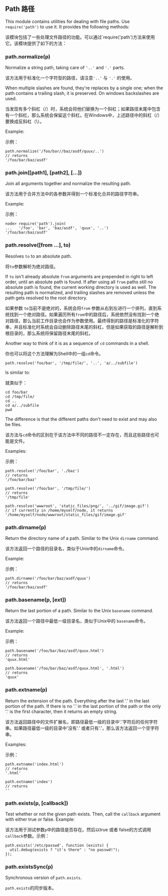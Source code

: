 ## Path 路径

This module contains utilities for dealing with file paths.  Use
`require('path')` to use it.  It provides the following methods:

该模块包括了一些处理文件路径的功能。可以通过`require('path')方法来使用它。该模块提供了如下的方法：

### path.normalize(p)

Normalize a string path, taking care of `'..'` and `'.'` parts.

该方法用于标准化一个字符型的路径，请注意`'..'` 与 `'.'` 的使用。

When multiple slashes are found, they're replaces by a single one;
when the path contains a trailing slash, it is preserved.
On windows backslashes are used. 

当发现有多个斜杠（/）时，系统会将他们替换为一个斜杠；如果路径末尾中包含有一个斜杠，那么系统会保留这个斜杠。在Windows中，上述路径中的斜杠（/）要换成反斜杠（\）。

Example:

示例：

    path.normalize('/foo/bar//baz/asdf/quux/..')
    // returns
    '/foo/bar/baz/asdf'

### path.join([path1], [path2], [...])

Join all arguments together and normalize the resulting path.

该方法用于合并方法中的各参数并得到一个标准化合并的路径字符串。

Example:

示例：

    node> require('path').join(
    ...   '/foo', 'bar', 'baz/asdf', 'quux', '..')
    '/foo/bar/baz/asdf'

### path.resolve([from ...], to)

Resolves `to` to an absolute path.

将`to`参数解析为绝对路径。

If `to` isn't already absolute `from` arguments are prepended in right to left
order, until an absolute path is found. If after using all `from` paths still
no absolute path is found, the current working directory is used as well. The
resulting path is normalized, and trailing slashes are removed unless the path 
gets resolved to the root directory.

如果参数 `to`当前不是绝对的，系统会将`from` 参数从右到左进行一个排列，直到系统找到一个绝对路径。如果遍历所有`from`中的路径后，系统依然没有找到一个绝对路径，那么当前工作目录也会作为参数使用。最终得到的路径是标准化的字符串，并且标准化时系统会自动删除路径末尾的斜杠，但是如果获取的路径是解析到根目录的，那么系统将保留路径末尾的斜杠。

Another way to think of it is as a sequence of `cd` commands in a shell.

你也可以将这个方法理解为Shell中的一组`cd`命令。

    path.resolve('foo/bar', '/tmp/file/', '..', 'a/../subfile')

Is similar to:

就类似于：

    cd foo/bar
    cd /tmp/file/
    cd ..
    cd a/../subfile
    pwd

The difference is that the different paths don't need to exist and may also be
files.

该方法与`cd`命令的区别在于该方法中不同的路径不一定存在，而且这些路径也可能是文件。

Examples:

示例：

    path.resolve('/foo/bar', './baz')
    // returns
    '/foo/bar/baz'

    path.resolve('/foo/bar', '/tmp/file/')
    // returns
    '/tmp/file'

    path.resolve('wwwroot', 'static_files/png/', '../gif/image.gif')
    // if currently in /home/myself/node, it returns
    '/home/myself/node/wwwroot/static_files/gif/image.gif'

### path.dirname(p)

Return the directory name of a path.  Similar to the Unix `dirname` command.

该方法返回一个路径的目录名，类似于Unix中的`dirname`命令。

Example:

示例：

    path.dirname('/foo/bar/baz/asdf/quux')
    // returns
    '/foo/bar/baz/asdf'

### path.basename(p, [ext])

Return the last portion of a path.  Similar to the Unix `basename` command.

该方法返回一个路径中最低一级目录名，类似于Unix中的 `basename`命令。

Example:

示例：

    path.basename('/foo/bar/baz/asdf/quux.html')
    // returns
    'quux.html'

    path.basename('/foo/bar/baz/asdf/quux.html', '.html')
    // returns
    'quux'

### path.extname(p)

Return the extension of the path.  Everything after the last '.' in the last portion
of the path.  If there is no '.' in the last portion of the path or the only '.' is
the first character, then it returns an empty string.  

该方法返回路径中的文件扩展名，即路径最低一级的目录中'.'字符后的任何字符串。如果路径最低一级的目录中'没有'.' 或者只有'.'，那么该方法返回一个空字符串。

Examples:

示例：

    path.extname('index.html')
    // returns
    '.html'

    path.extname('index')
    // returns
    ''

### path.exists(p, [callback])

Test whether or not the given path exists.  Then, call the `callback` argument
with either true or false. Example:

该方法用于测试参数`p`中的路径是否存在。然后以true 或者 false的方式调用`callback`参数。示例：

    path.exists('/etc/passwd', function (exists) {
      util.debug(exists ? "it's there" : "no passwd!");
    });


### path.existsSync(p)

Synchronous version of `path.exists`.

`path.exists`的同步版本。